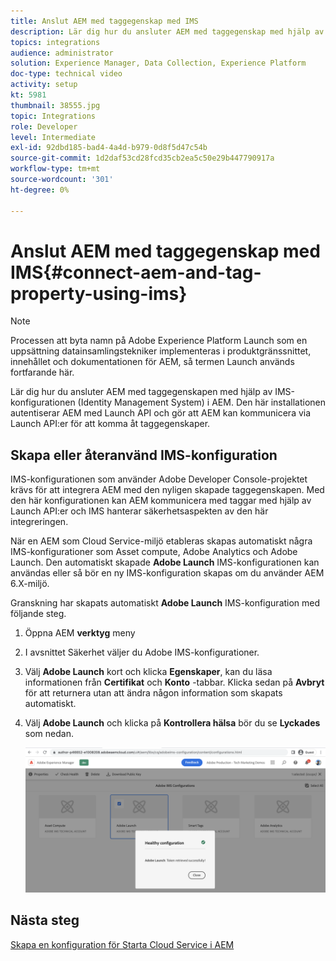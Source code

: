 ```yaml
---
title: Anslut AEM med taggegenskap med IMS
description: Lär dig hur du ansluter AEM med taggegenskap med hjälp av IMS-konfigurationen i AEM. Den här installationen autentiserar AEM med Launch API och gör att AEM kan kommunicera via Launch API:er för att komma åt taggegenskaper.
topics: integrations
audience: administrator
solution: Experience Manager, Data Collection, Experience Platform
doc-type: technical video
activity: setup
kt: 5981
thumbnail: 38555.jpg
topic: Integrations
role: Developer
level: Intermediate
exl-id: 92dbd185-bad4-4a4d-b979-0d8f5d47c54b
source-git-commit: 1d2daf53cd28fcd35cb2ea5c50e29b447790917a
workflow-type: tm+mt
source-wordcount: '301'
ht-degree: 0%

---
```


# Anslut AEM med taggegenskap med IMS{#connect-aem-and-tag-property-using-ims}

>[!NOTE]
>
>Processen att byta namn på Adobe Experience Platform Launch som en uppsättning datainsamlingstekniker implementeras i produktgränssnittet, innehållet och dokumentationen för AEM, så termen Launch används fortfarande här.

Lär dig hur du ansluter AEM med taggegenskapen med hjälp av IMS-konfigurationen (Identity Management System) i AEM. Den här installationen autentiserar AEM med Launch API och gör att AEM kan kommunicera via Launch API:er för att komma åt taggegenskaper.

## Skapa eller återanvänd IMS-konfiguration

IMS-konfigurationen som använder Adobe Developer Console-projektet krävs för att integrera AEM med den nyligen skapade taggegenskapen. Med den här konfigurationen kan AEM kommunicera med taggar med hjälp av Launch API:er och IMS hanterar säkerhetsaspekten av den här integreringen.

När en AEM som Cloud Service-miljö etableras skapas automatiskt några IMS-konfigurationer som Asset compute, Adobe Analytics och Adobe Launch. Den automatiskt skapade **Adobe Launch** IMS-konfigurationen kan användas eller så bör en ny IMS-konfiguration skapas om du använder AEM 6.X-miljö.

Granskning har skapats automatiskt **Adobe Launch** IMS-konfiguration med följande steg.

1. Öppna AEM **verktyg** meny

1. I avsnittet Säkerhet väljer du Adobe IMS-konfigurationer.

1. Välj **Adobe Launch** kort och klicka **Egenskaper**, kan du läsa informationen från **Certifikat** och **Konto** -tabbar. Klicka sedan på **Avbryt** för att returnera utan att ändra någon information som skapats automatiskt.

1. Välj **Adobe Launch** och klicka på **Kontrollera hälsa** bör du se **Lyckades** som nedan.

   ![Starta konfigurationen för felfri IMS i Adobe](assets/adobe-launch-healthy-ims-config.png)


## Nästa steg

[Skapa en konfiguration för Starta Cloud Service i AEM](create-aem-launch-cloud-service.md)
